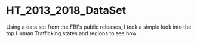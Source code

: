 # HT_2013_2018_DataSet
Using a data set from the FBI's public releases, I took a simple look into the top Human Trafficking states and regions to see how 
